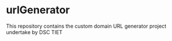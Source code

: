 # urlGenerator
This repository contains the custom domain URL generator project undertake by DSC TIET
